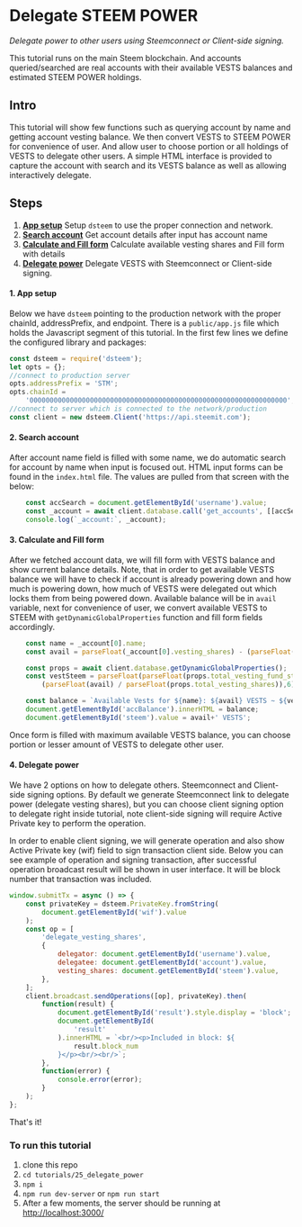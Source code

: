 # Delegate STEEM POWER

_Delegate power to other users using Steemconnect or Client-side signing._

This tutorial runs on the main Steem blockchain. And accounts queried/searched are real accounts with their available VESTS balances and estimated STEEM POWER holdings.

## Intro

This tutorial will show few functions such as querying account by name and getting account vesting balance. We then convert VESTS to STEEM POWER for convenience of user. And allow user to choose portion or all holdings of VESTS to delegate other users. A simple HTML interface is provided to capture the account with search and its VESTS balance as well as allowing interactively delegate.

## Steps

1.  [**App setup**](#app-setup) Setup `dsteem` to use the proper connection and network.
2.  [**Search account**](#search-account) Get account details after input has account name
3.  [**Calculate and Fill form**](#fill-form) Calculate available vesting shares and Fill form with details
4.  [**Delegate power**](#delegate-power) Delegate VESTS with Steemconnect or Client-side signing.

#### 1. App setup <a name="app-setup"></a>

Below we have `dsteem` pointing to the production network with the proper chainId, addressPrefix, and endpoint. There is a `public/app.js` file which holds the Javascript segment of this tutorial. In the first few lines we define the configured library and packages:

```javascript
const dsteem = require('dsteem');
let opts = {};
//connect to production server
opts.addressPrefix = 'STM';
opts.chainId =
    '0000000000000000000000000000000000000000000000000000000000000000';
//connect to server which is connected to the network/production
const client = new dsteem.Client('https://api.steemit.com');
```

#### 2. Search account <a name="search-account"></a>

After account name field is filled with some name, we do automatic search for account by name when input is focused out. HTML input forms can be found in the `index.html` file. The values are pulled from that screen with the below:

```javascript
    const accSearch = document.getElementById('username').value;
    const _account = await client.database.call('get_accounts', [[accSearch]]);
    console.log(`_account:`, _account);
```

#### 3. Calculate and Fill form <a name="fill-form"></a>

After we fetched account data, we will fill form with VESTS balance and show current balance details. Note, that in order to get available VESTS balance we will have to check if account is already powering down and how much is powering down, how much of VESTS were delegated out which locks them from being powered down. Available balance will be in `avail` variable, next for convenience of user, we convert available VESTS to STEEM with `getDynamicGlobalProperties` function and fill form fields accordingly.

```javascript
    const name = _account[0].name;
    const avail = parseFloat(_account[0].vesting_shares) - (parseFloat(_account[0].to_withdraw) - parseFloat(_account[0].withdrawn)) / 1e6 - parseFloat(_account[0].delegated_vesting_shares);

    const props = await client.database.getDynamicGlobalProperties();
    const vestSteem = parseFloat(parseFloat(props.total_vesting_fund_steem) *
        (parseFloat(avail) / parseFloat(props.total_vesting_shares)),6);

    const balance = `Available Vests for ${name}: ${avail} VESTS ~ ${vestSteem} STEEM POWER<br/><br/>`;
    document.getElementById('accBalance').innerHTML = balance;
    document.getElementById('steem').value = avail+' VESTS';
```

Once form is filled with maximum available VESTS balance, you can choose portion or lesser amount of VESTS to delegate other user.

#### 4. Delegate power <a name="delegate-power"></a>

We have 2 options on how to delegate others. Steemconnect and Client-side signing options. By default we generate Steemconnect link to delegate power (delegate vesting shares), but you can choose client signing option to delegate right inside tutorial, note client-side signing will require Active Private key to perform the operation.

In order to enable client signing, we will generate operation and also show Active Private key (wif) field to sign transaction client side.
Below you can see example of operation and signing transaction, after successful operation broadcast result will be shown in user interface. It will be block number that transaction was included.

```javascript
window.submitTx = async () => {
    const privateKey = dsteem.PrivateKey.fromString(
        document.getElementById('wif').value
    );
    const op = [
        'delegate_vesting_shares',
        {
            delegator: document.getElementById('username').value,
            delegatee: document.getElementById('account').value,
            vesting_shares: document.getElementById('steem').value,
        },
    ];
    client.broadcast.sendOperations([op], privateKey).then(
        function(result) {
            document.getElementById('result').style.display = 'block';
            document.getElementById(
                'result'
            ).innerHTML = `<br/><p>Included in block: ${
                result.block_num
            }</p><br/><br/>`;
        },
        function(error) {
            console.error(error);
        }
    );
};
```

That's it!

### To run this tutorial

1.  clone this repo
1.  `cd tutorials/25_delegate_power`
1.  `npm i`
1.  `npm run dev-server` or `npm run start`
1.  After a few moments, the server should be running at [http://localhost:3000/](http://localhost:3000/)
